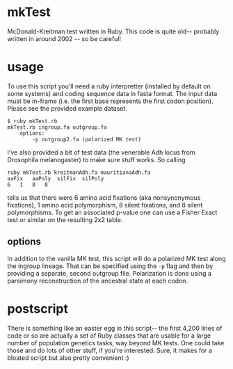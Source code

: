 # mkTest
McDonald-Kreitman test written in Ruby. This code is quite old-- probably written in around 2002 -- so be careful!

# usage
To use this script you'll need a ruby interpretter (installed by default on some systems) and coding sequence data in 
fasta format. The input data must be in-frame (i.e. the first base represents the first codon position). 
Please see the provided example dataset.

```
$ ruby mkTest.rb
mkTest.rb ingroup.fa outgroup.fa
	options:
		-p outgroup2.fa (polarized MK test)
```

I've also provided a bit of test data (the venerable Adh locus from Drosophila melanogaster) to make sure
stuff works. So calling

```
ruby mkTest.rb kreitmanAdh.fa mauritianaAdh.fa
aaFix	aaPoly	silFix	silPoly
6	1	8	8
```

tells us that there were 6 amino acid fixations (aka nonsynonymous fixations), 1 amino acid polymorphism, 8 silent fixations,
and 8 silent polymorphisms. To get an associated p-value one can use a Fisher Exact test or similar on the resulting 2x2 table.

## options
In addition to the vanilla MK test, this script will do a polarized MK test along the ingroup lineage. That can be 
specified using the `-p` flag and then by providing a separate, second outgroup file. Polarization is done using 
a parsimony reconstruction of the ancestral state at each codon. 

# postscript
There is something like an easter egg in this script-- the first 4,200 lines of code or so are actually a set of Ruby classes that are usable for a large
number of population genetics tasks, way beyond MK tests. One could take those and do lots of other stuff, if you're interested. Sure, it makes for a bloated script but also pretty convenient :) 

